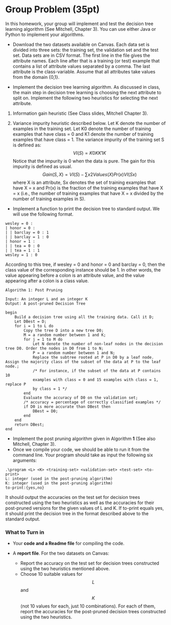 # Group Problem (35pt)

In this homework, your group will implement and test the decision tree learning algorithm (See
Mitchell, Chapter 3). You can use either Java or Python to implement your algorithms.

*  Download the two datasets available on Canvas. Each data set is divided into three sets:
the training set, the validation set and the test set. Data sets are in CSV format. The first
line in the file gives the attribute names. Each line after that is a training (or test) example
that contains a list of attribute values separated by a comma. The last attribute is the
class-variable. Assume that all attributes take values from the domain {0,1}.

* Implement the decision tree learning algorithm. As discussed in class, the main step in
decision tree learning is choosing the next attribute to split on. Implement the following
two heuristics for selecting the next attribute.

1. Information gain heuristic (See Class slides, Mitchell Chapter 3).

2. Variance impurity heuristic described below.
Let K denote the number of examples in the training set. Let K0 denote the number of
training examples that have class = 0 and K1 denote the number of training examples
that have class = 1. The variance impurity of the training set S is defined as: 
$$
VI(S) = K0
K
K1
K $$
Notice that the impurity is 0 when the data is pure. The gain for this impurity is
defined as usual.
$$
Gain(S, X) = VI(S) − ∑
x2Values(X)
Pr(x)VI(Sx)
$$
where X is an attribute, Sx denotes the set of training examples that have X = x and
Pr(x) is the fraction of the training examples that have X = x (i.e., the number of
training examples that have X = x divided by the number of training examples in S).

* Implement a function to print the decision tree to standard output. We will use the following format.

````
wesley = 0 :
| honor = 0 :
| | barclay = 0 : 1
| | barclay = 1 : 0
| honor = 1 :
| | tea = 0 : 0
| | tea = 1 : 1
wesley = 1 : 0
````

According to this tree, if wesley = 0 and honor = 0 and barclay = 0, then the class value of
the corresponding instance should be 1. In other words, the value appearing before a colon
is an attribute value, and the value appearing after a colon is a class value.

````
Algorithm 1: Post Pruning

Input: An integer L and an integer K
Output: A post-pruned Decision Tree

begin
    Build a decision tree using all the training data. Call it D;
    Let DBest = D;
    for i = 1 to L do
        Copy the tree D into a new tree D0;
        M = a random number between 1 and K;
        for j = 1 to M do
            Let N denote the number of non-leaf nodes in the decision tree D0. Order the nodes in D0 from 1 to N;
            P = a random number between 1 and N;
            Replace the subtree rooted at P in D0 by a leaf node. Assign the majority class of the subset of the data at P to the leaf node.;
            /* For instance, if the subset of the data at P contains 10
            examples with class = 0 and 15 examples with class = 1, replace P
            by class = 1 */
        end
        Evaluate the accuracy of D0 on the validation set;
        /* accuracy = percentage of correctly classified examples */
        if D0 is more accurate than DBest then
            DBest = D0;
        end
    end
    return DBest;
end
````

* Implement the post pruning algorithm given in Algorithm **1** (See also Mitchell, Chapter 3).
* Once we compile your code, we should be able to run it from the command line. Your
program should take as input the following six arguments:
````
.\program <L> <K> <training-set> <validation-set> <test-set> <to-print>
L: integer (used in the post-pruning algorithm)
K: integer (used in the post-pruning algorithm)
to-print:{yes,no}
````

It should output the accuracies on the test set for decision trees constructed using the two
heuristics as well as the accuracies for their post-pruned versions for the given values of L
and K. If to-print equals yes, it should print the decision tree in the format described above
to the standard output.

### What to Turn in

* Your **code and a Readme file** for compiling the code.

* A **report file**. For the two datasets on Canvas:
    * Report the accuracy on the test set for decision trees constructed using the two heuristics mentioned above.
    * Choose 10 suitable values for $$L$$ and $$K$$ (not 10 values for each, just 10 combinations).
For each of them, report the accuracies for the post-pruned decision trees constructed
using the two heuristics.